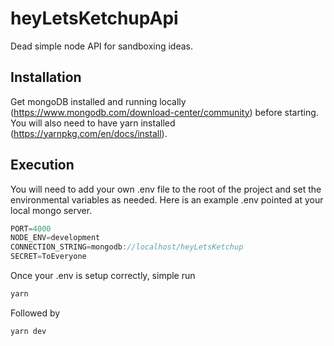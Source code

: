 # heyLetsKetchupApi

Dead simple node API for sandboxing ideas.

## Installation

Get mongoDB installed and running locally (https://www.mongodb.com/download-center/community) before starting.
You will also need to have yarn installed (https://yarnpkg.com/en/docs/install).

## Execution

You will need to add your own .env file to the root of the project and set the environmental variables as needed.
Here is an example .env pointed at your local mongo server.

```js
PORT=4000
NODE_ENV=development
CONNECTION_STRING=mongodb://localhost/heyLetsKetchup
SECRET=ToEveryone

```

Once your .env is setup correctly, simple run

```bash
yarn
```

Followed by

```bash
yarn dev
```
